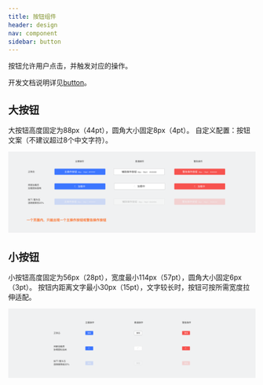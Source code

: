 ```yaml
---
title: 按钮组件
header: design
nav: component
sidebar: button
---
```

按钮允许用户点击，并触发对应的操作。

开发文档说明详见<a href="https://smartprogram.baidu.com/docs/develop/component/formlist/#button/" target="view_window">button</a>。

## 大按钮
大按钮高度固定为88px（44pt），圆角大小固定8px（4pt）。
自定义配置：按钮文案（不建议超过8个中文字符）。
<div class="m-doc-custom-examples">
	<div class="m-doc-custom-examples-correct ">
		<img src="../../../img/design/component/button/1.png">
	</div>
</div>


## 小按钮
小按钮高度固定为56px（28pt），宽度最小114px（57pt），圆角大小固定6px（3pt）。
按钮内距离文字最小30px（15pt），文字较长时，按钮可按所需宽度拉伸适配。
<div class="m-doc-custom-examples">
	<div class="m-doc-custom-examples-correct ">
		<img src="../../../img/design/component/button/2.png">
	</div>
</div>

